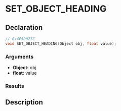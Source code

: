 # SET_OBJECT_HEADING

## Declaration
```cpp
// 0x4F5D027C
void SET_OBJECT_HEADING(Object obj, float value);
```

### Arguments
- **Object:** obj
- **float:** value

### Results

## Description
